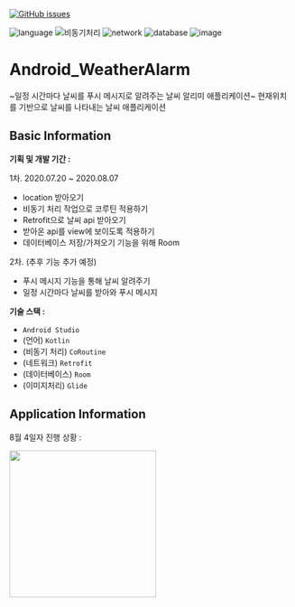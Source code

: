 [![GitHub issues](https://img.shields.io/github/issues/kimhyebeen/Android_WeatherAlarm)](https://github.com/kimhyebeen/Android_WeatherAlarm/issues)

![language](https://img.shields.io/badge/language-Kotlin-9cf)
![비동기처리](https://img.shields.io/badge/%EB%B9%84%EB%8F%99%EA%B8%B0%EC%B2%98%EB%A6%AC-CoRoutine-6054d1)
![network](https://img.shields.io/badge/network-Retrofit-yellow)
![database](https://img.shields.io/badge/database-Room-d9fff8)
![image](https://img.shields.io/badge/image-Glide-edfcd2)

# Android_WeatherAlarm
~일정 시간마다 날씨를 푸시 메시지로 알려주는 날씨 알리미 애플리케이션~
현재위치를 기반으로 날씨를 나타내는 날씨 애플리케이션

## Basic Information

**기획 및 개발 기간 :**

1차. 2020.07.20 ~ 2020.08.07
* location 받아오기
* 비동기 처리 작업으로 코루틴 적용하기
* Retrofit으로 날씨 api 받아오기
* 받아온 api를 view에 보이도록 적용하기
* 데이터베이스 저장/가져오기 기능을 위해 Room 

2차. (추후 기능 추가 예정)
* 푸시 메시지 기능을 통해 날씨 알려주기
* 일정 시간마다 날씨를 받아와 푸시 메시지 

**기술 스택 :**
* `Android Studio`
* (언어) `Kotlin`
* (비동기 처리) `CoRoutine`
* (네트워크) `Retrofit`
* (데이터베이스) `Room`
* (이미지처리) `Glide`

## Application Information
8월 4일자 진행 상황 :

<image src="./gif_screen.gif" width=260 />
